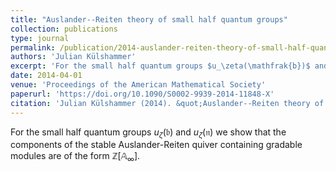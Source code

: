```yaml
---
title: "Auslander--Reiten theory of small half quantum groups"
collection: publications
type: journal
permalink: /publication/2014-auslander-reiten-theory-of-small-half-quantum-groups
authors: 'Julian Külshammer'
excerpt: 'For the small half quantum groups $u_\zeta(\mathfrak{b})$ and $u_\zeta(\mathfrak{n})$ we show that the components of the stable Auslander-Reiten quiver containing gradable modules are of the form $\mathbb{Z}[\mathbb{A}_\infty]$.'
date: 2014-04-01
venue: 'Proceedings of the American Mathematical Society'
paperurl: 'https://doi.org/10.1090/S0002-9939-2014-11848-X'
citation: 'Julian Külshammer (2014). &quot;Auslander--Reiten theory of small half quantum groups.&quot; <i>Proceedings of the American Mathematical Society</i>. 142(4).'
---
```

For the small half quantum groups $u_\zeta(\mathfrak{b})$ and $u_\zeta(\mathfrak{n})$ we show that the components of the stable Auslander-Reiten quiver containing gradable modules are of the form $\mathbb{Z}[\mathbb{A}_\infty]$.
